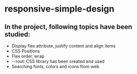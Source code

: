 # responsive-simple-design
## In the project, following topics have been studied:
- Display flex attribute, justify content and align items
- CSS Positions
- Flex order, wrap
- --root: CSS library has been created and used
- Searching fonts, colors and icons from web
